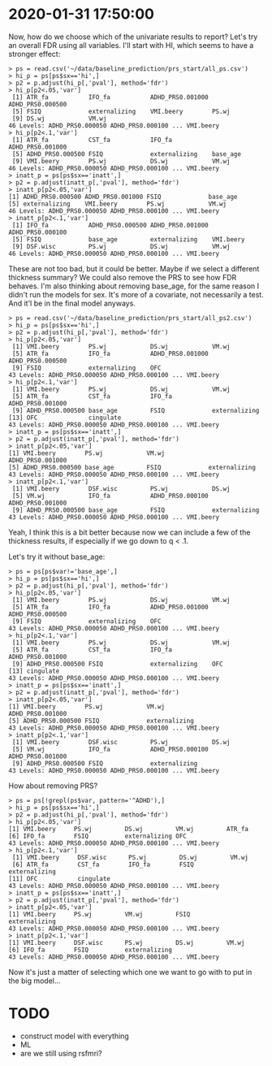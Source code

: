 # 2020-01-31 17:50:00

Now, how do we choose which of the univariate results to report? Let's try an
overall FDR using all variables. I'll start with HI, which seems to have a
stronger effect:

```
> ps = read.csv('~/data/baseline_prediction/prs_start/all_ps.csv')
> hi_p = ps[ps$sx=='hi',]
> p2 = p.adjust(hi_p[,'pval'], method='fdr')
> hi_p[p2<.05,'var']
 [1] ATR_fa           IFO_fa           ADHD_PRS0.001000 ADHD_PRS0.000500
 [5] FSIQ             externalizing    VMI.beery        PS.wj           
 [9] DS.wj            VM.wj           
46 Levels: ADHD_PRS0.000050 ADHD_PRS0.000100 ... VMI.beery
> hi_p[p2<.1,'var']
 [1] ATR_fa           CST_fa           IFO_fa           ADHD_PRS0.001000
 [5] ADHD_PRS0.000500 FSIQ             externalizing    base_age        
 [9] VMI.beery        PS.wj            DS.wj            VM.wj           
46 Levels: ADHD_PRS0.000050 ADHD_PRS0.000100 ... VMI.beery
> inatt_p = ps[ps$sx=='inatt',]
> p2 = p.adjust(inatt_p[,'pval'], method='fdr')
> inatt_p[p2<.05,'var']
[1] ADHD_PRS0.000500 ADHD_PRS0.001000 FSIQ             base_age        
[5] externalizing    VMI.beery        PS.wj            VM.wj           
46 Levels: ADHD_PRS0.000050 ADHD_PRS0.000100 ... VMI.beery
> inatt_p[p2<.1,'var']
 [1] IFO_fa           ADHD_PRS0.000500 ADHD_PRS0.001000 ADHD_PRS0.000100
 [5] FSIQ             base_age         externalizing    VMI.beery       
 [9] DSF.wisc         PS.wj            DS.wj            VM.wj           
46 Levels: ADHD_PRS0.000050 ADHD_PRS0.000100 ... VMI.beery
```

These are not too bad, but it could be better. Maybe if we select a different
thickness summary? We could also remove the PRS to see how FDR behaves. I'm also
thinking about removing base_age, for the same reason I didn't run the models
for sex. It's more of a covariate, not necessarily a test. And it'l be in the
final model anyways.

```
> ps = read.csv('~/data/baseline_prediction/prs_start/all_ps2.csv')
> hi_p = ps[ps$sx=='hi',]
> p2 = p.adjust(hi_p[,'pval'], method='fdr')
> hi_p[p2<.05,'var']
 [1] VMI.beery        PS.wj            DS.wj            VM.wj           
 [5] ATR_fa           IFO_fa           ADHD_PRS0.001000 ADHD_PRS0.000500
 [9] FSIQ             externalizing    OFC             
43 Levels: ADHD_PRS0.000050 ADHD_PRS0.000100 ... VMI.beery
> hi_p[p2<.1,'var']
 [1] VMI.beery        PS.wj            DS.wj            VM.wj           
 [5] ATR_fa           CST_fa           IFO_fa           ADHD_PRS0.001000
 [9] ADHD_PRS0.000500 base_age         FSIQ             externalizing   
[13] OFC              cingulate       
43 Levels: ADHD_PRS0.000050 ADHD_PRS0.000100 ... VMI.beery
> inatt_p = ps[ps$sx=='inatt',]
> p2 = p.adjust(inatt_p[,'pval'], method='fdr')
> inatt_p[p2<.05,'var']
[1] VMI.beery        PS.wj            VM.wj            ADHD_PRS0.001000
[5] ADHD_PRS0.000500 base_age         FSIQ             externalizing   
43 Levels: ADHD_PRS0.000050 ADHD_PRS0.000100 ... VMI.beery
> inatt_p[p2<.1,'var']
 [1] VMI.beery        DSF.wisc         PS.wj            DS.wj           
 [5] VM.wj            IFO_fa           ADHD_PRS0.000100 ADHD_PRS0.001000
 [9] ADHD_PRS0.000500 base_age         FSIQ             externalizing   
43 Levels: ADHD_PRS0.000050 ADHD_PRS0.000100 ... VMI.beery
```

Yeah, I think this is a bit better because now we can include a few of the
thickness results, if especially if we go down to q < .1.

Let's try it without base_age:

```
> ps = ps[ps$var!='base_age',]
> hi_p = ps[ps$sx=='hi',]
> p2 = p.adjust(hi_p[,'pval'], method='fdr')
> hi_p[p2<.05,'var']
 [1] VMI.beery        PS.wj            DS.wj            VM.wj           
 [5] ATR_fa           IFO_fa           ADHD_PRS0.001000 ADHD_PRS0.000500
 [9] FSIQ             externalizing    OFC             
43 Levels: ADHD_PRS0.000050 ADHD_PRS0.000100 ... VMI.beery
> hi_p[p2<.1,'var']
 [1] VMI.beery        PS.wj            DS.wj            VM.wj           
 [5] ATR_fa           CST_fa           IFO_fa           ADHD_PRS0.001000
 [9] ADHD_PRS0.000500 FSIQ             externalizing    OFC             
[13] cingulate       
43 Levels: ADHD_PRS0.000050 ADHD_PRS0.000100 ... VMI.beery
> inatt_p = ps[ps$sx=='inatt',]
> p2 = p.adjust(inatt_p[,'pval'], method='fdr')
> inatt_p[p2<.05,'var']
[1] VMI.beery        PS.wj            VM.wj            ADHD_PRS0.001000
[5] ADHD_PRS0.000500 FSIQ             externalizing   
43 Levels: ADHD_PRS0.000050 ADHD_PRS0.000100 ... VMI.beery
> inatt_p[p2<.1,'var']
 [1] VMI.beery        DSF.wisc         PS.wj            DS.wj           
 [5] VM.wj            IFO_fa           ADHD_PRS0.000100 ADHD_PRS0.001000
 [9] ADHD_PRS0.000500 FSIQ             externalizing   
43 Levels: ADHD_PRS0.000050 ADHD_PRS0.000100 ... VMI.beery
```

How about removing PRS?

```
> ps = ps[!grepl(ps$var, pattern='^ADHD'),]
> hi_p = ps[ps$sx=='hi',]
> p2 = p.adjust(hi_p[,'pval'], method='fdr')
> hi_p[p2<.05,'var']
[1] VMI.beery     PS.wj         DS.wj         VM.wj         ATR_fa       
[6] IFO_fa        FSIQ          externalizing OFC          
43 Levels: ADHD_PRS0.000050 ADHD_PRS0.000100 ... VMI.beery
> hi_p[p2<.1,'var']
 [1] VMI.beery     DSF.wisc      PS.wj         DS.wj         VM.wj        
 [6] ATR_fa        CST_fa        IFO_fa        FSIQ          externalizing
[11] OFC           cingulate    
43 Levels: ADHD_PRS0.000050 ADHD_PRS0.000100 ... VMI.beery
> inatt_p = ps[ps$sx=='inatt',]
> p2 = p.adjust(inatt_p[,'pval'], method='fdr')
> inatt_p[p2<.05,'var']
[1] VMI.beery     PS.wj         VM.wj         FSIQ          externalizing
43 Levels: ADHD_PRS0.000050 ADHD_PRS0.000100 ... VMI.beery
> inatt_p[p2<.1,'var']
[1] VMI.beery     DSF.wisc      PS.wj         DS.wj         VM.wj        
[6] IFO_fa        FSIQ          externalizing
43 Levels: ADHD_PRS0.000050 ADHD_PRS0.000100 ... VMI.beery
```

Now it's just a matter of selecting which one we want to go with to put in the
big model...

# TODO
* construct model with everything
* ML
* are we still using rsfmri?
